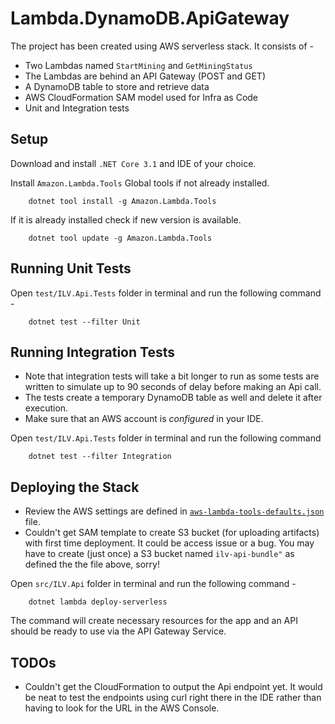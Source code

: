 # Lambda.DynamoDB.ApiGateway
The project has been created using AWS serverless stack. It consists of - 
* Two Lambdas named `StartMining` and `GetMiningStatus`
* The Lambdas are behind an API Gateway (POST and GET)
* A DynamoDB table to store and retrieve data
* AWS CloudFormation SAM model used for Infra as Code
* Unit and Integration tests


## Setup

Download and install `.NET Core 3.1` and IDE of your choice.

Install `Amazon.Lambda.Tools` Global tools if not already installed.
```
    dotnet tool install -g Amazon.Lambda.Tools
```

If it is already installed check if new version is available.
```
    dotnet tool update -g Amazon.Lambda.Tools
```

## Running Unit Tests
Open `test/ILV.Api.Tests` folder in terminal and run the following command -
```
    dotnet test --filter Unit
```

## Running Integration Tests
* Note that integration tests will take a bit longer to run as some tests are written to simulate up to 90 seconds of delay before making an Api call. 
* The tests create a temporary DynamoDB table as well and delete it after execution.
* Make sure that an AWS account is _configured_ in your IDE.

Open `test/ILV.Api.Tests` folder in terminal and run the following command
```
    dotnet test --filter Integration
```

## Deploying the Stack
* Review the AWS settings are defined in [`aws-lambda-tools-defaults.json`](src/ILV.Api/aws-lambda-tools-defaults.json) file. 
* Couldn't get SAM template to create S3 bucket (for uploading artifacts) with first time deployment. It could be access issue or a bug. You may have to create (just once) a S3 bucket named `ilv-api-bundle"` as defined the the file above, sorry! 

Open `src/ILV.Api` folder in terminal and run the following command -
```
    dotnet lambda deploy-serverless
```
The command will create necessary resources for the app and an API should be ready to use via the API Gateway Service.

## TODOs

* Couldn't get the CloudFormation to output the Api endpoint yet. It would be neat to test the endpoints using curl right there in the IDE rather than having to look for the URL in the AWS Console.
